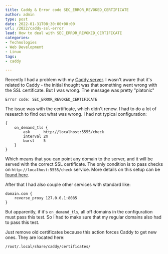 ```yaml
---
title: Caddy & Error code SEC_ERROR_REVOKED_CERTIFICATE
author: admin
type: post
date: 2022-01-31T08:30:00+00:00
url: /2022/caddy-ssl-error
lead: How to deal with SEC_ERROR_REVOKED_CERTIFICATE
categories:
- Technologies
- Web Development
- Linux
tags:
- caddy

---
```

Recently I had a problem with my [Caddy server](https://caddyserver.com/). I wasn't aware that it's related to Caddy - the initial thought was that something went wrong with the SSL certificate. But I was wrong. The message was pretty "platonic"

`Error code: SEC_ERROR_REVOKED_CERTIFICATE`

<!--more-->

The issue was with the certificate, which didn't renew. I had to do a lot of research to find out what was wrong. I had not typical configuration: 

```
{
    on_demand_tls {
        ask      http://localhost:5555/check
        interval 2m
        burst    5
    }
}
```

Which means that you can point any domain to the server, and it will be served with the correct SSL certificate. The only condition is to pass checks on `http://localhost:5555/check` service. More details on this setup can be [found here](https://caddy.community/t/serving-tens-of-thousands-of-domains-over-https-with-caddy/11179).

After that I had also couple other services with standard like: 

```
domain.com {
    reverse_proxy 127.0.0.1:8085
}
```

But apparently, if it's `on_demend_tls`, all off domains in the configuration must pass this test. So I had to make sure that my regular domains also had to pass this test.


Just remove old certificates because this action forces Caddy to get new ones. They are located here:

`/root/.local/share/caddy/certificates/`